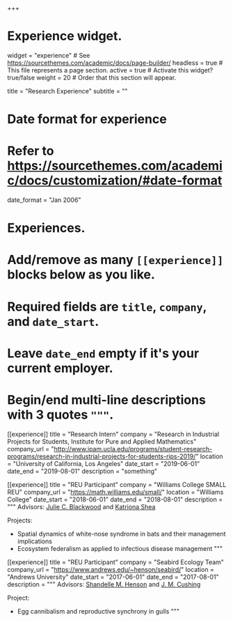 +++
# Experience widget.
widget = "experience"  # See https://sourcethemes.com/academic/docs/page-builder/
headless = true  # This file represents a page section.
active = true  # Activate this widget? true/false
weight = 20  # Order that this section will appear.

title = "Research Experience"
subtitle = ""

# Date format for experience
#   Refer to https://sourcethemes.com/academic/docs/customization/#date-format
date_format = "Jan 2006"

# Experiences.
#   Add/remove as many `[[experience]]` blocks below as you like.
#   Required fields are `title`, `company`, and `date_start`.
#   Leave `date_end` empty if it's your current employer.
#   Begin/end multi-line descriptions with 3 quotes `"""`.
[[experience]]
  title = "Research Intern"
  company = "Research in Industrial Projects for Students, Institute for Pure and Applied Mathematics"
  company_url = "http://www.ipam.ucla.edu/programs/student-research-programs/research-in-industrial-projects-for-students-rips-2019/"
  location = "University of California, Los Angeles"
  date_start = "2019-06-01"
  date_end = "2019-08-01"
  description = "something"

[[experience]]
  title = "REU Participant"
  company = "Williams College SMALL REU"
  company_url = "https://math.williams.edu/small/"
  location = "Williams College"
  date_start = "2018-06-01"
  date_end = "2018-08-01"
  description = """
  Advisors: [Julie C. Blackwood](https://sites.williams.edu/jcb5/) and [Katriona Shea](https://kshealab.wordpress.com/)
  
  Projects:
  * Spatial dynamics of white-nose syndrome in bats and their management implications
  * Ecosystem federalism as applied to infectious disease management
  """
  
[[experience]]
  title = "REU Participant"
  company = "Seabird Ecology Team"
  company_url = "https://www.andrews.edu/~henson/seabird/"
  location = "Andrews University"
  date_start = "2017-06-01"
  date_end = "2017-08-01"
  description = """
  Advisors: [Shandelle M. Henson](https://www.andrews.edu/~henson/) and [J. M. Cushing](https://www.math.arizona.edu/~cushing/)

  Project:
  * Egg cannibalism and reproductive synchrony in gulls
  """
